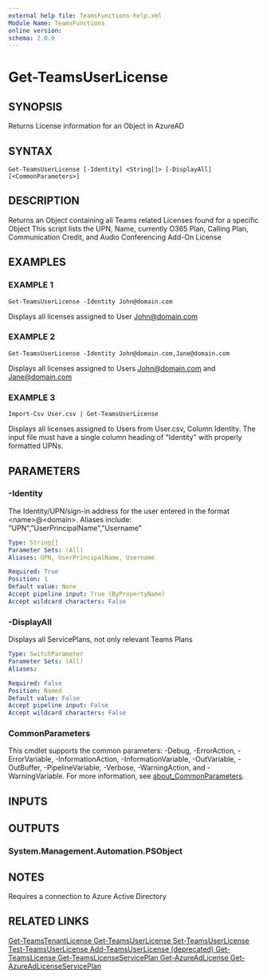 ```yaml
---
external help file: TeamsFunctions-help.xml
Module Name: TeamsFunctions
online version:
schema: 2.0.0
---
```


# Get-TeamsUserLicense

## SYNOPSIS
Returns License information for an Object in AzureAD

## SYNTAX

```
Get-TeamsUserLicense [-Identity] <String[]> [-DisplayAll] [<CommonParameters>]
```

## DESCRIPTION
Returns an Object containing all Teams related Licenses found for a specific Object
This script lists the UPN, Name, currently O365 Plan, Calling Plan, Communication Credit, and Audio Conferencing Add-On License

## EXAMPLES

### EXAMPLE 1
```
Get-TeamsUserLicense -Identity John@domain.com
```

Displays all licenses assigned to User John@domain.com

### EXAMPLE 2
```
Get-TeamsUserLicense -Identity John@domain.com,Jane@domain.com
```

Displays all licenses assigned to Users John@domain.com and Jane@domain.com

### EXAMPLE 3
```
Import-Csv User.csv | Get-TeamsUserLicense
```

Displays all licenses assigned to Users from User.csv, Column Identity.
  The input file must have a single column heading of "Identity" with properly formatted UPNs.

## PARAMETERS

### -Identity
The Identity/UPN/sign-in address for the user entered in the format \<name\>@\<domain\>.
  Aliases include: "UPN","UserPrincipalName","Username"

```yaml
Type: String[]
Parameter Sets: (All)
Aliases: UPN, UserPrincipalName, Username

Required: True
Position: 1
Default value: None
Accept pipeline input: True (ByPropertyName)
Accept wildcard characters: False
```

### -DisplayAll
Displays all ServicePlans, not only relevant Teams Plans

```yaml
Type: SwitchParameter
Parameter Sets: (All)
Aliases:

Required: False
Position: Named
Default value: False
Accept pipeline input: False
Accept wildcard characters: False
```

### CommonParameters
This cmdlet supports the common parameters: -Debug, -ErrorAction, -ErrorVariable, -InformationAction, -InformationVariable, -OutVariable, -OutBuffer, -PipelineVariable, -Verbose, -WarningAction, and -WarningVariable. For more information, see [about_CommonParameters](http://go.microsoft.com/fwlink/?LinkID=113216).

## INPUTS

## OUTPUTS

### System.Management.Automation.PSObject
## NOTES
Requires a connection to Azure Active Directory

## RELATED LINKS

[Get-TeamsTenantLicense
Get-TeamsUserLicense
Set-TeamsUserLicense
Test-TeamsUserLicense
Add-TeamsUserLicense (deprecated)
Get-TeamsLicense
Get-TeamsLicenseServicePlan
Get-AzureAdLicense
Get-AzureAdLicenseServicePlan]()

